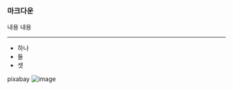 ### 마크다운 

내용 내용

-------
* 하나
* 둘
* 셋


pixabay
![image](https://github.com/ESMUN86/markdown/assets/112832560/6096df77-f9db-4096-9b26-dd837e00e8ba)

